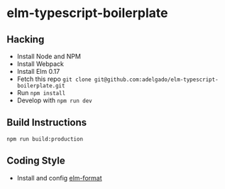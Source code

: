 # elm-typescript-boilerplate

## Hacking

- Install Node and NPM
- Install Webpack
- Install Elm 0.17
- Fetch this repo `git clone git@github.com:adelgado/elm-typescript-boilerplate.git`
- Run `npm install`
- Develop with `npm run dev`

## Build Instructions

`npm run build:production`

## Coding Style
- Install and config [elm-format](https://github.com/avh4/elm-format)
